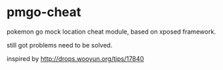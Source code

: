 # pmgo-cheat
pokemon go mock location cheat module, based on xposed framework.

still got problems need to be solved. 

inspired by http://drops.wooyun.org/tips/17840
